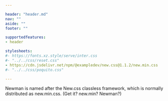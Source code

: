 ```yaml
---

header: "header.md"
nav: ""
aside: ""
footer: ""

supportedfeatures: 
- header

stylesheets:
#- https://fonts.xz.style/serve/inter.css 
#- "../../css/reset.css"
- https://cdn.jsdelivr.net/npm/@exampledev/new.css@1.1.2/new.min.css 
#- "../../css/poquito.css"

---
```

Newman is named after the New.css classless framework, which is
normally distributed as new.min.css. (Get it? new.min? Newman?)
